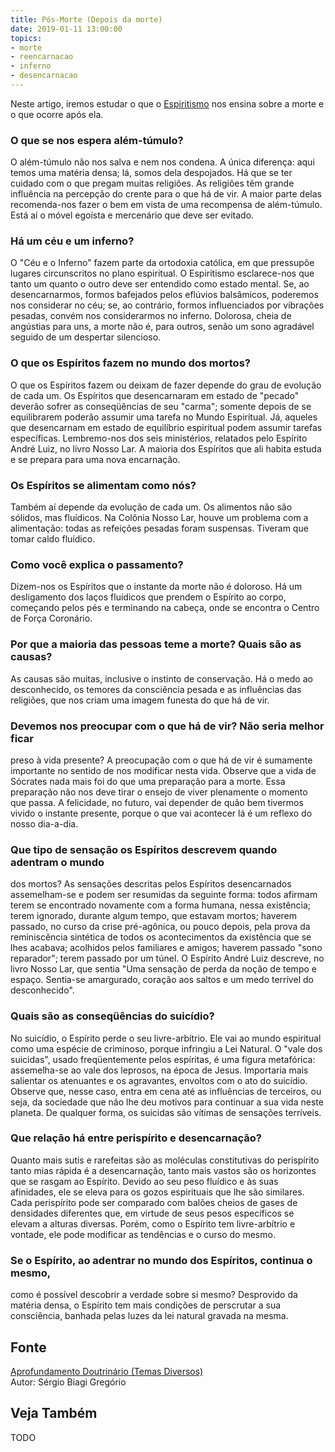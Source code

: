 ```yaml
---
title: Pós-Morte (Depois da morte)
date: 2019-01-11 13:00:00
topics: 
- morte
- reencarnacao
- inferno
- desencarnacao
---
```


Neste artigo, iremos estudar o que o [Espiritismo](/espiritismo) nos ensina
sobre a morte e o que ocorre após ela.

### O que se nos espera além-túmulo?
O além-túmulo não nos salva e nem nos condena. A única diferença: aqui
temos uma matéria densa; lá, somos dela despojados. Há que se ter
cuidado com o que pregam muitas religiões. As religiões têm grande
influência na percepção do crente para o que há de vir. A maior parte
delas recomenda-nos fazer o bem em vista de uma recompensa de
além-túmulo. Está aí o móvel egoísta e mercenário que deve ser evitado.

### Há um céu e um inferno?
O "Céu e o Inferno" fazem parte da ortodoxia católica, em que pressupõe
lugares circunscritos no plano espiritual. O Espiritismo esclarece-nos
que tanto um quanto o outro deve ser entendido como estado mental. Se,
ao desencarnarmos, formos bafejados pelos eflúvios balsâmicos, poderemos
nos considerar no céu; se, ao contrário, formos influenciados por
vibrações pesadas, convém nos considerarmos no inferno. Dolorosa, cheia
de angústias para uns, a morte não é, para outros, senão um sono
agradável seguido de um despertar silencioso.

### O que os Espíritos fazem no mundo dos mortos?
O que os Espíritos fazem ou deixam de fazer depende do grau de evolução
de cada um. Os Espíritos que desencarnaram em estado de "pecado" deverão
sofrer as conseqüências de seu "carma"; somente depois de se
equilibrarem poderão assumir uma tarefa no Mundo Espiritual. Já, aqueles
que desencarnam em estado de equilíbrio espiritual podem assumir tarefas
específicas. Lembremo-nos dos seis ministérios, relatados pelo Espírito
André Luiz, no livro Nosso Lar. A maioria dos Espíritos que ali habita
estuda e se prepara para uma nova encarnação.

### Os Espíritos se alimentam como nós?
Também aí depende da evolução de cada um. Os alimentos não são sólidos,
mas fluídicos. Na Colônia Nosso Lar, houve um problema com a
alimentação: todas as refeições pesadas foram suspensas. Tiveram que
tomar caldo fluídico.

### Como você explica o passamento?
Dizem-nos os Espíritos que o instante da morte não é doloroso. Há um
desligamento dos laços fluídicos que prendem o Espírito ao corpo,
começando pelos pés e terminando na cabeça, onde se encontra o Centro de
Força Coronário.

### Por que a maioria das pessoas teme a morte? Quais são as causas?
As causas são muitas, inclusive o instinto de conservação. Há o medo ao
desconhecido, os temores da consciência pesada e as influências das
religiões, que nos criam uma imagem funesta do que há de vir.

### Devemos nos preocupar com o que há de vir? Não seria melhor ficar
preso à vida presente?
A preocupação com o que há de vir é sumamente importante no sentido de
nos modificar nesta vida. Observe que a vida de Sócrates nada mais foi
do que uma preparação para a morte. Essa preparação não nos deve tirar o
ensejo de viver plenamente o momento que passa. A felicidade, no futuro,
vai depender de quão bem tivermos vivido o instante presente, porque o
que vai acontecer lá é um reflexo do nosso dia-a-dia.

### Que tipo de sensação os Espíritos descrevem quando adentram o mundo
dos mortos?
As sensações descritas pelos Espíritos desencarnados assemelham-se e
podem ser resumidas da seguinte forma: todos afirmam terem se encontrado
novamente com a forma humana, nessa existência; terem ignorado, durante
algum tempo, que estavam mortos; haverem passado, no curso da crise
pré-agônica, ou pouco depois, pela prova da reminiscência sintética de
todos os acontecimentos da existência que se lhes acabava; acolhidos
pelos familiares e amigos; haverem passado "sono reparador"; terem
passado por um túnel. O Espírito André Luiz descreve, no livro Nosso
Lar, que sentia "Uma sensação de perda da noção de tempo e espaço.
Sentia-se amargurado, coração aos saltos e um medo terrível do
desconhecido".

### Quais são as conseqüências do suicídio?
No suicídio, o Espírito perde o seu livre-arbítrio. Ele vai ao mundo
espiritual como uma espécie de criminoso, porque infringiu a Lei
Natural. O "vale dos suicidas", usado freqüentemente pelos espíritas, é
uma figura metafórica: assemelha-se ao vale dos leprosos, na época de
Jesus. Importaria mais salientar os atenuantes e os agravantes, envoltos
com o ato do suicídio. Observe que, nesse caso, entra em cena até as
influências de terceiros, ou seja, da sociedade que não lhe deu motivos
para continuar a sua vida neste planeta. De qualquer forma, os suicidas
são vítimas de sensações terríveis.

### Que relação há entre perispírito e desencarnação?
Quanto mais sutis e rarefeitas são as moléculas constitutivas do
perispírito tanto mias rápida é a desencarnação, tanto mais vastos são
os horizontes que se rasgam ao Espírito. Devido ao seu peso fluídico e
às suas afinidades, ele se eleva para os gozos espirituais que lhe são
similares. Cada perispírito pode ser comparado com balões cheios de
gases de densidades diferentes que, em virtude de seus pesos específicos
se elevam a alturas diversas. Porém, como o Espírito tem livre-arbítrio
e vontade, ele pode modificar as tendências e o curso do mesmo.

### Se o Espírito, ao adentrar no mundo dos Espíritos, continua o mesmo,
como é possível descobrir a verdade sobre si mesmo?
Desprovido da matéria densa, o Espírito tem mais condições de perscrutar
a sua consciência, banhada pelas luzes da lei natural gravada na mesma.



## Fonte
[Aprofundamento Doutrinário (Temas Diversos)](https://sites.google.com/view/aprofundamentodoutrinario/depois-da-morte)  
Autor: Sérgio Biagi Gregório



## Veja Também
TODO


